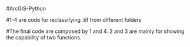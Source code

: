 #ArcGIS-Python

#1-4 are code for reclassifying .tif from different folders

#The final code are composed by 1 and 4. 2 and 3 are mainly for showing the capability of two functions.
